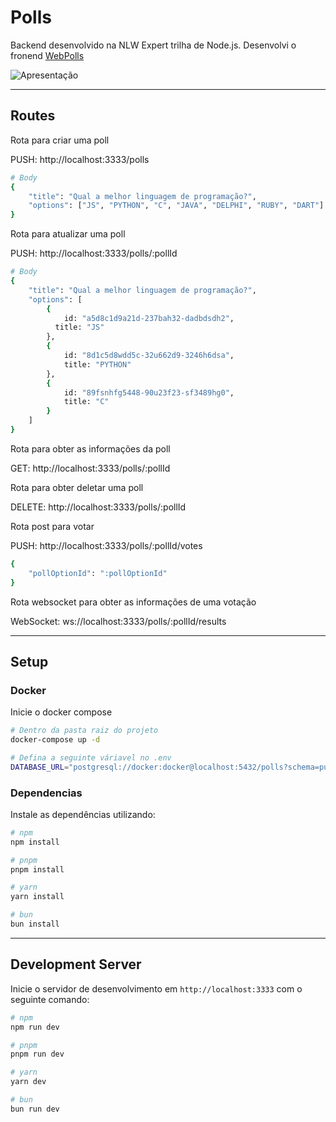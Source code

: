 # Polls

Backend desenvolvido na NLW Expert trilha de Node.js.
Desenvolvi o fronend [WebPolls](https://github.com/castelogui/webpolls)

![Apresentação](https://github.com/castelogui/polls/blob/main/exemple.gif)

----

## Routes

Rota para criar uma poll

PUSH: http://localhost:3333/polls

```bash
# Body
{
	"title": "Qual a melhor linguagem de programação?",
	"options": ["JS", "PYTHON", "C", "JAVA", "DELPHI", "RUBY", "DART"]
}
```

Rota para atualizar uma poll

PUSH: http://localhost:3333/polls/:pollId

```bash
# Body
{
	"title": "Qual a melhor linguagem de programação?",
	"options": [
		{
			id: "a5d8c1d9a21d-237bah32-dadbdsdh2",
		  title: "JS"
		},
		{
			id: "8d1c5d8wdd5c-32u662d9-3246h6dsa",
			title: "PYTHON"
		},
		{
			id: "89fsnhfg5448-90u23f23-sf3489hg0",
			title: "C"
		}
	]
}
```

Rota para obter as informações da poll

GET: http://localhost:3333/polls/:pollId

Rota para obter deletar uma poll

DELETE: http://localhost:3333/polls/:pollId

Rota post para votar

PUSH: http://localhost:3333/polls/:pollId/votes

```bash
{
	"pollOptionId": ":pollOptionId"
}
```

Rota websocket para obter as informações de uma votação

WebSocket: ws://localhost:3333/polls/:pollId/results

----

## Setup

### Docker

Inicie o docker compose

```bash
# Dentro da pasta raiz do projeto
docker-compose up -d
```

```bash
# Defina a seguinte váriavel no .env
DATABASE_URL="postgresql://docker:docker@localhost:5432/polls?schema=public"
```

### Dependencias

Instale as dependências utilizando:

```bash
# npm
npm install

# pnpm
pnpm install

# yarn
yarn install

# bun
bun install
```

----

## Development Server

Inicie o servidor de desenvolvimento em `http://localhost:3333` com o seguinte comando:

```bash
# npm
npm run dev

# pnpm
pnpm run dev

# yarn
yarn dev

# bun
bun run dev
```
